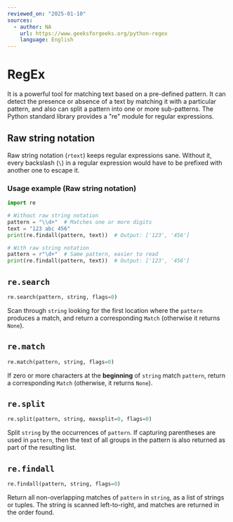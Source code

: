 ```yaml
---
reviewed_on: "2025-01-10"
sources:
  - author: NA
    url: https://www.geeksforgeeks.org/python-regex
    language: English
---
```


# RegEx

It is a powerful tool for matching text based on a pre-defined pattern. It can detect the presence or absence of a text by matching it with a particular pattern, and also can split a pattern into one or more sub-patterns. The Python standard library provides a "re" module for regular expressions.

## Raw string notation

Raw string notation (`rtext`) keeps regular expressions sane. Without it, every backslash (`\`) in a regular expression would have to be prefixed with another one to escape it.

### Usage example (Raw string notation)

```python
import re

# Without raw string notation
pattern = "\\d+"  # Matches one or more digits
text = "123 abc 456"
print(re.findall(pattern, text))  # Output: ['123', '456']

# With raw string notation
pattern = r"\d+"  # Same pattern, easier to read
print(re.findall(pattern, text))  # Output: ['123', '456']
```

## `re.search`

```python
re.search(pattern, string, flags=0)
```

Scan through `string` looking for the first location where the `pattern` produces a match, and return a corresponding `Match` (otherwise it returns `None`).

## `re.match`

```python
re.match(pattern, string, flags=0)
```

If zero or more characters at the **beginning** of `string` match `pattern`, return a corresponding `Match` (otherwise, it returns `None`).

## `re.split`

```python
re.split(pattern, string, maxsplit=0, flags=0)
```

Split `string` by the occurrences of `pattern`. If capturing parentheses are used in `pattern`, then the text of all groups in the pattern is also returned as part of the resulting list.

## `re.findall`

```python
re.findall(pattern, string, flags=0)
```

Return all non-overlapping matches of `pattern` in `string`, as a list of strings or tuples. The string is scanned left-to-right, and matches are returned in the order found.
